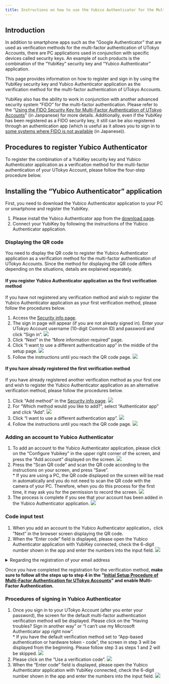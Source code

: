 ```yaml
---
title: Instructions on how to use the Yubico Authenticator for the Multi-Factor Authentication of UTokyo Accounts
---
```


## Introduction

In addition to smartphone apps such as the “Google Authenticator” that are used as verification methods for the multi-factor authentication of UTokyo Accounts, there are PC applications used in conjunction with specific devices called security keys. An example of such products is the combination of the “YubiKey” security key and “Yubico Authenticator” application.

This page provides information on how to register and sign in by using the YubiKey security key and Yubico Authenticator application as the verification method for the multi-factor authentication of UTokyo Accounts.

YubiKey also has the ability to work in conjunction with another advanced security system “FIDO” for the multi-factor authentication. Please refer to the "[Using the FIDO Security Key for Multi-Factor Authentication of UTokyo Accounts](/utokyo_account/mfa/fido-security_key)" (in Janpanese) for more details. Additionally, even if the YubiKey has been registered as a FIDO security key, it still can be also registered through an authentication app (which is useful as it allows you to sign in to [some systems where FIDO is not available](/utokyo_account/mfa/fido-security_key#unsupported-system) (in Japanese)).

## Procedures to register Yubico Authenticator

To register the combination of a YubiKey security key and Yubico Authenticator application as a verification method for the multi-factor authentication of your UTokyo Account, please follow the four-step procedure below.

## Installing the “Yubico Authenticator” application

First, you need to download the Yubico Authenticator application to your PC or smartphone and register the YubiKey.

1. Please install the Yubico Authenticator app from the [download page](https://www.yubico.com/products/yubico-authenticator/).
2. Connect your YubiKey by following the instructions of the Yubico Authenticator application.

### Displaying the QR code

You need to display the QR code to register the Yubico Authenticator application as a verification method for the multi-factor authentication of UTokyo Accounts. Since the method for displaying the QR code differs depending on the situations, details are explained separately.

#### If you register Yubico Authenticator application as the first verification method

If you have not registered any verification method and wish to register the Yubico Authenticator application as your first verification method, please follow the procedures below.

1. Access the [Security info page](https://account.activedirectory.windowsazure.com/proofup.aspx?proofup=1&whr=univtokyo.onmicrosoft.com).
2. The sign in page will appear (if you are not already signed in). Enter your UTokyo Account username (10-digit Common ID) and password and click “Sign in”.
![](../first.png)
3. Click “Next” in the “More information required” page.
4. Click “I want to use a different authentication app” in the middle of the setup page.
![](initial_other_auth_app.png)
5. Follow the instructions until you reach the QR code page.
![](initial_show_qr.png)

#### If you have already registered the first verification method

If you have already registered another verification method as your first one and wish to register the Yubico Authenticator application as an alternative verification method, please follow the procedures below.

1. Click "Add method" in the [Security info page](https://account.activedirectory.windowsazure.com/proofup.aspx?proofup=1&whr=univtokyo.onmicrosoft.com).
![](add_signin_method.png)
2. For “Which method would you like to add?”, select “Authenticator app” and click “Add”.
![](select_auth_app.png)
3. Click “I want to use a different authentication app”.
![](other_auth_app.png) 
4. Follow the instructions until you reach the QR code page.
![](show_qr.png)

### Adding an account to Yubico Authenticator

1. To add an account to the Yubico Authenticator application, please click on the “Configure Yubikey” in the upper right corner of the screen, and press the “Add account” displayed on the screen.
![](add_account.png)
1. Press the “Scan QR code” and scan the QR code according to the instructions on your screen, and press “Save”. <br>
\* If you are using a PC, the QR code displayed on the screen will be read in automatically and you do not need to scan the QR code with the camera of your PC. Therefore, when you do this process for the first time, it may ask you for the permission to record the screen.
![](scan_qr.png)
1. The process is complete if you see that your account has been added in the Yubico Authenticator application.
![](account_list.png)

### Code input test

1. When you add an account to the Yubico Authenticator application，click ”Next” in the browser screen displaying the QR code.
2. When the “Enter code” field is displayed, please open the Yubico Authenticator application with YubiKey connected, check the 6-digit number shown in the app and enter the numbers into the input field.
![](test_enter_code.png)

<details><summary>Regarding the registration of your email address</summary>If you register Yubico Authenticator application as the first verification method, you will be prompted to enter your email address after completing the code input test. Please enter an email address OTHER THAN your ECCS Cloud Email if possible, and click “Next”. Enter the 6-digit code sent to your email address, and click “Next”.  <img src="first_email.png"></details>

Once you have completed the registration for the verification method, **make sure to follow all the steps up to step 4 in the "[Initial Setup Procedure of Multi-Factor Authentication for UTokyo Accounts](initial)" and enable Multi-Factor Authentication.**

### Procedures of signing in Yubico Authenticator

1. Once you sign in to your UTokyo Account (after you enter your password), the screen for the default multi-factor authentication verification method will be displayed. Please click on the “Having troubles? Sign in another way” or “I can’t use my Microsoft Authenticator app right now”. <br>
\* If you have the default verification method set to “App-based authentication or hardware token - code”, the screen in step 3 will be displayed from the beginning. Please follow step 3 as steps 1 and 2 will be skipped.
![](signin_other_method.png)
1. Please click on the “Use a verification code”.
![](signin_select_totp.png)
1. When the “Enter code” field is displayed, please open the Yubico Authenticator application with YubiKey connected, check the 6-digit number shown in the app and enter the numbers into the input field.
![](signin_enter_code.png)
